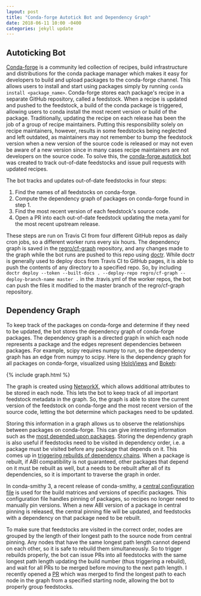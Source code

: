 ```yaml
---
layout: post
title: "Conda-forge Autotick Bot and Dependency Graph"
date: 2018-06-11 10:00 -0400
categories: jekyll update
---
```


## Autoticking Bot

[Conda-forge][conda-forge] is a community led collection of recipes, build 
infrastructure and distributions for the conda package manager
which makes it easy for developers to build and upload packages to the 
conda-forge channel. This allows users to install and start using packages
simply by running `conda install <package_name>`. Conda-forge stores each
package's recipe in a separate GitHub repository, called a feedstock. When a
recipe is updated and pushed to the feedstock, a build of the conda package
is triggered, allowing users to conda install the most recent version or build
of the package. Traditionally, updating the recipe on each release has been
the job of a group of recipe maintainers. Putting this responsibility solely
on recipe maintainers, however, results in some feedstocks being neglected and
left outdated, as maintainers may not remember to bump the feedstock version
when a new version of the source code is released or may not even be aware
of a new version since in many cases recipe maintainers are not developers
on the source code. To solve this, the [conda-forge autotick bot][cf-scripts]
was created to track out-of-date feedstocks and issue pull requests with
updated recipes.

The bot tracks and updates out-of-date feedstocks in four steps:
1. Find the names of all feedstocks on conda-forge.
2. Compute the dependency graph of packages on conda-forge found in step 1.
3. Find the most recent version of each feedstock's source code.
4. Open a PR into each out-of-date feedstock updating the meta.yaml for the
   most recent upstream release.

These steps are run on Travis CI from four different GitHub repos as daily
cron jobs, so a different worker runs every six hours. The dependency graph
is saved in the [regro/cf-graph][cf-graph] repository, and any changes made
to the graph while the bot runs are pushed to this repo using
[doctr][doctr]. While doctr is generally used to deploy docs from
Travis CI to GitHub pages, it is able to push the contents of any directory
to a specified repo. So, by including `doctr deploy --token --built-docs .
--deploy-repo regro/cf-graph --deploy-branch-name master .` in the
.travis.yml of the worker repos, the bot can push the files it modified to
the master branch of the regro/cf-graph repository.

## Dependency Graph

To keep track of the packages on conda-forge and determine if they need to
be updated, the bot stores the dependency graph of conda-forge packages. The
dependency graph is a directed graph in which each node represents a package
and the edges represent dependencies between packages. For example, scipy
requires numpy to run, so the dependency graph has an edge from numpy to
scipy. Here is the dependency graph for all packages on conda-forge,
visualized using [HoloViews][holoviews] and [Bokeh][bokeh]:

{% include graph.html %}

The graph is created using [NetworkX][networkx], which allows additional
attributes to be stored in each node. This lets the bot to keep track of
all important feedstock metadata in the graph. So, the graph is able to
store the current version of the feedstock on conda-forge and the most
recent version of the source code, letting the bot determine which packages
need to be updated.

Storing this information in a graph allows us to observe the relationships
between packages on conda-forge. This can give interesting information such
as the [most depended upon packages][top_100]. Storing the dependency graph
is also useful if feedstocks need to be visited in dependency order, i.e. a
package must be visited before any package that depends on it. This comes up
in [triggering rebuilds of dependency chains][rebuilds]. When a package is
rebuilt, if ABI compatibility is not guaranteed, other packages that depend
on it must be rebuilt as well, but a needs to be rebuilt after all of its
dependencies, so it is important to traverse the graph in order.

In conda-smithy 3, a recent release of conda-smithy, a [central
configuration file][central_pinning] is used for the build matrices and
versions of specific packages. This configuration file handles pinning of
packages, so recipes no longer need to manually pin versions. When a new ABI
version of a package in central pinning is released, the central pinning
file will be updated, and feedstocks with a dependency on that package need
to be rebuilt.

To make sure that feedstocks are visited in the correct order, nodes are
grouped by the length of their longest path to the source node from central
pinning. Any nodes that have the same longest path length cannot depend on
each other, so it is safe to rebuild them simultaneously. So to trigger
rebuilds properly, the bot can issue PRs into all feedstocks with the same
longest path length updating the build number (thus triggering a rebuild),
and wait for all PRs to be merged before moving to the next path length. I
recently opened a [PR][path_lengths] which was merged to find the longest
path to each node in the graph from a specified starting node, allowing the
bot to properly group feedstocks.

[conda-forge]: https://conda-forge.org/
[cf-scripts]: https://github.com/regro/cf-scripts
[cf-graph]: https://github.com/regro/cf-graph
[00]: https://github.com/regro/00-find-feedstocks
[01]: https://github.com/regro/make-cf-graph
[02]: https://github.com/regro/graph-upstream
[03]: https://github.com/regro/cf-auto-tick
[doctr]: https://github.com/drdoctr/doctr
[holoviews]: http://holoviews.org/
[bokeh]: https://bokeh.pydata.org/en/latest/
[networkx]: https://networkx.github.io/
[top_100]: https://github.com/regro/cf-graph/blob/master/top_100.txt
[rebuilds]: https://github.com/regro/cf-scripts/issues/44
[central_pinning]: https://github.com/conda-forge/conda-forge-pinning-feedstock/blob/master/recipe/conda_build_config.yaml
[path_lengths]: https://github.com/regro/cf-scripts/pull/161
